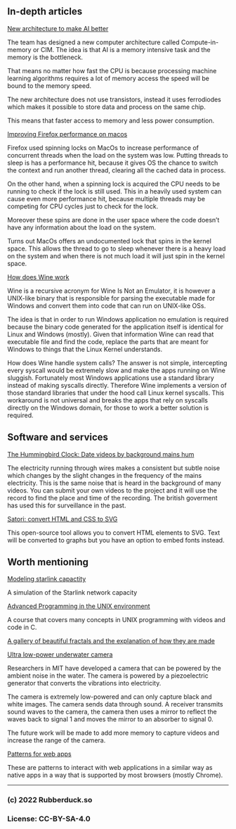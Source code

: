 ## In-depth articles

[New architecture to make AI better](https://blog.seas.upenn.edu/rethinking-the-computer-chip-in-the-age-of-ai/)

The team has designed a new computer architecture called Compute-in-memory or CIM. The idea is that AI is a memory intensive task and the memory is the bottleneck.

That means no matter how fast the CPU is because processing machine learning algorithms requires a lot of memory access the speed will be bound to the memory speed.

The new architecture does not use transistors, instead it uses ferrodiodes which makes it possible to store data and process on the same chip.

This means that faster access to memory and less power consumption.

[Improving Firefox performance on macos](https://hacks.mozilla.org/2022/10/improving-firefox-responsiveness-on-macos/)

Firefox used spinning locks on MacOs to increase performance of concurrent threads when the load on the system was low. Putting threads to sleep is has a performance hit, because it gives OS the chance to switch the context and run another thread, clearing all the cached data in process.

On the other hand, when a spinning lock is acquired the CPU needs to be running to check if the lock is still used. This in a heavily used system can cause even more performance hit, because multiple threads may be competing for CPU cycles just to check for the lock.

Moreover these spins are done in the user space where the code doesn’t have any information about the load on the system.

Turns out MacOs offers an undocumented lock that spins in the kernel space. This allows the thread to go to sleep whenever there is a heavy load on the system and when there is not much load it will just spin in the kernel space.

[How does Wine work](https://werat.dev/blog/how-wine-works-101/)

Wine is a recursive acronym for Wine Is Not an Emulator, it is however a UNIX-like binary that is responsible for parsing the executable made for Windows and convert them into code that can run on UNIX-like OSs.

The idea is that in order to run Windows application no emulation is required because the binary code generated for the application itself is identical for Linux and Windows (mostly). Given that information Wine can read that executable file and find the code, replace the parts that are meant for Windows to things that the Linux Kernel understands.

How does Wine handle system calls? The answer is not simple, intercepting every syscall would be extremely slow and make the apps running on Wine sluggish. Fortunately most Windows applications use a standard library instead of making syscalls directly. Therefore Wine implements a version of those standard libraries that under the hood call Linux kernel syscalls. This workaround is not universal and breaks the apps that rely on syscalls directly on the Windows domain, for those to work a better solution is required.

## Software and services

[The Hummingbird Clock: Date videos by background mains hum](git@github.com:aminmarashi/rubberduck.git)

The electricity running through wires makes a consistent but subtle noise which changes by the slight changes in the frequency of the mains electricity. This is the same noise that is heard in the background of many videos. You can submit your own videos to the project and it will use the record to find the place and time of the recording. The british goverment has used this for surveillance in the past.

[Satori: convert HTML and CSS to SVG](https://github.com/vercel/satori)

This open-source tool allows you to convert HTML elements to SVG. Text will be converted to graphs but you have an option to embed fonts instead.

## Worth mentioning

[Modeling starlink capactity](https://mikepuchol.com/modeling-starlink-capacity-843b2387f501)

A simulation of the Starlink network capacity

[Advanced Programming in the UNIX environment](https://stevens.netmeister.org/631/)

A course that covers many concepts in UNIX programming with videos and code in C.

[A gallery of beautiful fractals and the explanation of how they are made](https://www.fractal.garden/)

[Ultra low-power underwater camera](https://news.mit.edu/2022/battery-free-wireless-underwater-camera-0926)

Researchers in MIT have developed a camera that can be powered by the ambient noise in the water. The camera is powered by a piezoelectric generator that converts the vibrations into electricity.

The camera is extremely low-powered and can only capture black and white images. The camera sends data through sound. A receiver transmits sound waves to the camera, the camera then uses a mirror to reflect the waves back to signal 1 and moves the mirror to an absorber to signal 0.

The future work will be made to add more memory to capture videos and increase the range of the camera.

[Patterns for web apps](https://web.dev/new-patterns-for-amazing-apps/)

These are patterns to interact with web applications in a similar way as native apps in a way that is supported by most browsers (mostly Chrome).

---
### (c) 2022 Rubberduck.so
### License: CC-BY-SA-4.0
